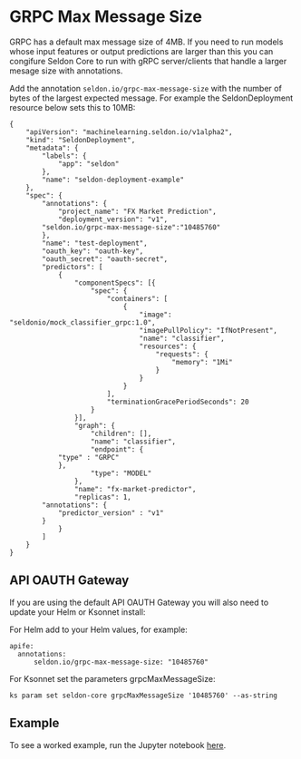# GRPC Max Message Size

GRPC has a default max message size of 4MB. If you need to run models whose input features or output predictions are larger than this you can congifure Seldon Core to run with gRPC server/clients that handle a larger mesage size with annotations.

Add the annotation ```seldon.io/grpc-max-message-size``` with the number of bytes of the largest expected message. For example the SeldonDeployment resource below sets this to 10MB:

```
{
    "apiVersion": "machinelearning.seldon.io/v1alpha2",
    "kind": "SeldonDeployment",
    "metadata": {
        "labels": {
            "app": "seldon"
        },
        "name": "seldon-deployment-example"
    },
    "spec": {
        "annotations": {
            "project_name": "FX Market Prediction",
            "deployment_version": "v1",
	    "seldon.io/grpc-max-message-size":"10485760"
        },
        "name": "test-deployment",
        "oauth_key": "oauth-key",
        "oauth_secret": "oauth-secret",
        "predictors": [
            {
                "componentSpecs": [{
                    "spec": {
                        "containers": [
                            {
                                "image": "seldonio/mock_classifier_grpc:1.0",
                                "imagePullPolicy": "IfNotPresent",
                                "name": "classifier",
                                "resources": {
                                    "requests": {
                                        "memory": "1Mi"
                                    }
                                }
                            }
                        ],
                        "terminationGracePeriodSeconds": 20
                    }
                }],
                "graph": {
                    "children": [],
                    "name": "classifier",
                    "endpoint": {
			"type" : "GRPC"
		    },
                    "type": "MODEL"
                },
                "name": "fx-market-predictor",
                "replicas": 1,
		"annotations": {
		    "predictor_version" : "v1"
		}
            }
        ]
    }
}

```

## API OAUTH Gateway

If you are using the default API OAUTH Gateway you will also need to update your Helm or Ksonnet install:

For Helm add to your Helm values, for example:

```
apife:
  annotations:
      seldon.io/grpc-max-message-size: "10485760"
```

For Ksonnet set the parameters grpcMaxMessageSize:

```
ks param set seldon-core grpcMaxMessageSize '10485760' --as-string
```

## Example

To see a worked example, run the Jupyter notebook [here](../notebooks/max_grpc_msg_size.ipynb).
